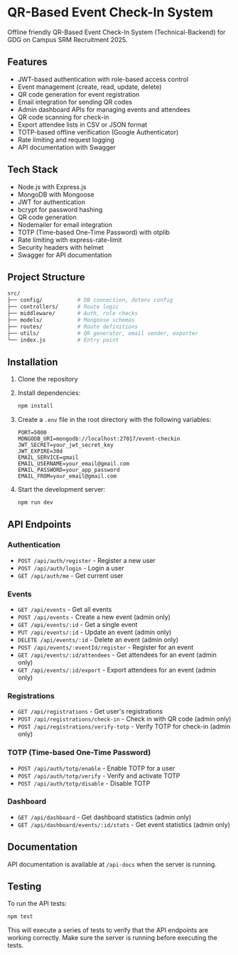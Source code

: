 # QR-Based Event Check-In System

Offline friendly QR-Based Event Check-In System (Technical-Backend) for GDG on Campus SRM Recruitment 2025.

## Features

- JWT-based authentication with role-based access control
- Event management (create, read, update, delete)
- QR code generation for event registration
- Email integration for sending QR codes
- Admin dashboard APIs for managing events and attendees
- QR code scanning for check-in
- Export attendee lists in CSV or JSON format
- TOTP-based offline verification (Google Authenticator)
- Rate limiting and request logging
- API documentation with Swagger

## Tech Stack

- Node.js with Express.js
- MongoDB with Mongoose
- JWT for authentication
- bcrypt for password hashing
- QR code generation
- Nodemailer for email integration
- TOTP (Time-based One-Time Password) with otplib
- Rate limiting with express-rate-limit
- Security headers with helmet
- Swagger for API documentation

## Project Structure

```bash
src/
├── config/           # DB connection, dotenv config
├── controllers/      # Route logic
├── middleware/       # Auth, role checks
├── models/           # Mongoose schemas
├── routes/           # Route definitions
├── utils/            # QR generator, email sender, exporter
└── index.js          # Entry point
```

## Installation

1. Clone the repository
2. Install dependencies:

   ```bash
   npm install
   ```

3. Create a `.env` file in the root directory with the following variables:

   ```env
   PORT=5000
   MONGODB_URI=mongodb://localhost:27017/event-checkin
   JWT_SECRET=your_jwt_secret_key
   JWT_EXPIRE=30d
   EMAIL_SERVICE=gmail
   EMAIL_USERNAME=your_email@gmail.com
   EMAIL_PASSWORD=your_app_password
   EMAIL_FROM=your_email@gmail.com
   ```

4. Start the development server:

   ```bash
   npm run dev
   ```

## API Endpoints

### Authentication

- `POST /api/auth/register` - Register a new user
- `POST /api/auth/login` - Login a user
- `GET /api/auth/me` - Get current user

### Events

- `GET /api/events` - Get all events
- `POST /api/events` - Create a new event (admin only)
- `GET /api/events/:id` - Get a single event
- `PUT /api/events/:id` - Update an event (admin only)
- `DELETE /api/events/:id` - Delete an event (admin only)
- `POST /api/events/:eventId/register` - Register for an event
- `GET /api/events/:id/attendees` - Get attendees for an event (admin only)
- `GET /api/events/:id/export` - Export attendees for an event (admin only)

### Registrations

- `GET /api/registrations` - Get user's registrations
- `POST /api/registrations/check-in` - Check in with QR code (admin only)
- `POST /api/registrations/verify-totp` - Verify TOTP for check-in (admin only)

### TOTP (Time-based One-Time Password)

- `POST /api/auth/totp/enable` - Enable TOTP for a user
- `POST /api/auth/totp/verify` - Verify and activate TOTP
- `POST /api/auth/totp/disable` - Disable TOTP

### Dashboard

- `GET /api/dashboard` - Get dashboard statistics (admin only)
- `GET /api/dashboard/events/:id/stats` - Get event statistics (admin only)

## Documentation

API documentation is available at `/api-docs` when the server is running.

## Testing

To run the API tests:

```bash
npm test
```

This will execute a series of tests to verify that the API endpoints are working correctly. Make sure the server is running before executing the tests.
